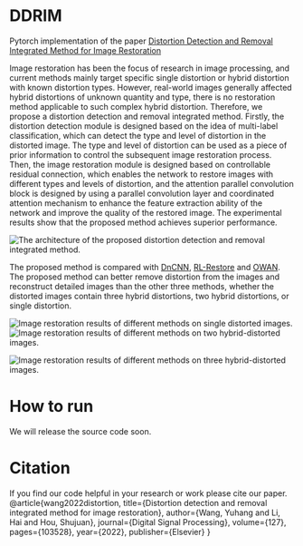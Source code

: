 DDRIM
========
Pytorch implementation of the paper [Distortion Detection and Removal Integrated Method for Image Restoration](https://www.sciencedirect.com/science/article/abs/pii/S1051200422001452)

Image restoration has been the focus of research in image processing, and current methods mainly target specific single distortion or hybrid distortion with known distortion types. However, real-world images generally affected hybrid distortions of unknown quantity and type, there is no restoration method applicable to such complex hybrid distortion. Therefore, we propose a distortion detection and removal integrated method. Firstly, the distortion detection module is designed based on the idea of multi-label classification, which can detect the type and level of distortion in the distorted image. The type and level of distortion can be used as a piece of prior information to control the subsequent image restoration process. Then, the image restoration module is designed based on controllable residual connection, which enables the network to restore images with different types and levels of distortion, and the attention parallel convolution block is designed by using a parallel convolution layer and coordinated attention mechanism to enhance the feature extraction ability of the network and improve the quality of the restored image. The experimental results show that the proposed method achieves superior performance.

![The architecture of the proposed distortion detection and removal integrated method.](https://github.com/sspBIT/DDRIM/blob/main/image/Fig1.png)

The proposed method is compared with [DnCNN](https://github.com/cszn/DnCNN), [RL-Restore](https://github.com/yuke93/RL-Restore) and [OWAN](https://github.com/sg-nm/Operation-wise-attention-network). The proposed method can better remove distortion from the images and reconstruct detailed images than the other three methods, whether the distorted images contain three hybrid distortions, two hybrid distortions, or single distortion.

![Image restoration results of different methods on single distorted images.](https://github.com/sspBIT/DDRIM/blob/main/image/FIg6.png)
![Image restoration results of different methods on two hybrid-distorted images.](https://github.com/sspBIT/DDRIM/blob/main/image/Fig7.png)

![Image restoration results of different methods on three hybrid-distorted images.](https://github.com/sspBIT/DDRIM/blob/main/image/Fig8.png)


# How to run
We will release the source code soon.

# Citation
If you find our code helpful in your research or work please cite our paper.
@article{wang2022distortion,
  title={Distortion detection and removal integrated method for image restoration},
  author={Wang, Yuhang and Li, Hai and Hou, Shujuan},
  journal={Digital Signal Processing},
  volume={127},
  pages={103528},
  year={2022},
  publisher={Elsevier}
}
